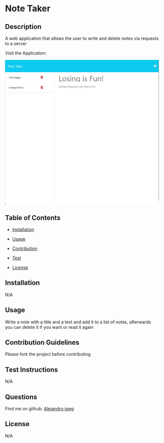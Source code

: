 # Note Taker

## Description

A web application that allows the user to write and delete notes via requests to a server

Visit the Application: 

![Screenshot](./Develop/public/assets/images/Screenshot.jpg)

## Table of Contents

- [Installation](#installation)

- [Usage](#usage)

- [Contribution](#contribution-guidelines)

- [Test](#test-instructions)

- [License](#license)

## Installation

N/A

## Usage

Write a note with a title and a text and add it to a list of notes, afterwards you can delete it if you want or read it again

## Contribution Guidelines

Please fork the project before contributing

## Test Instructions

N/A

## Questions

Find me on github: [Alejandro-jpeg](https://github.com/Alejandro-jpeg)

## License

N/A

